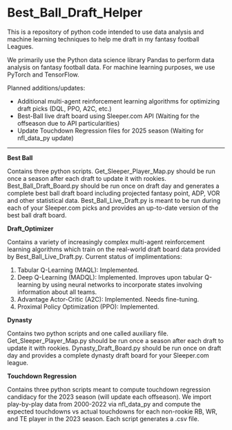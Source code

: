 # Best_Ball_Draft_Helper
This is a repository of python code intended to use data analysis and machine learning techniques to help me draft in my fantasy football Leagues.

We primarily use the Python data science library Pandas to perform data analysis on fantasy football data. For machine learning purposes, we use PyTorch and TensorFlow.

Planned additions/updates: 

- Additional multi-agent reinforcement learning algorithms for optimizing draft picks (DQL, PPO, A2C, etc.)
- Best-Ball live draft board using Sleeper.com API (Waiting for the offseason due to API particularities)
- Update Touchdown Regression files for 2025 season (Waiting for nfl_data_py update)

-------------------------------------------------------------------------------------------------------------------------------
**Best Ball**

Contains three python scripts. Get_Sleeper_Player_Map.py should be run once a season after each draft to update it with rookies. Best_Ball_Draft_Board.py should be run once on draft day and generates a complete best ball draft board including projected fantasy point, ADP, VOR and other statistical data. Best_Ball_Live_Draft.py is meant to be run during each of your Sleeper.com picks and provides an up-to-date version of the best ball draft board.

**Draft_Optimizer**

Contains a variety of increasingly complex multi-agent reinforcement learning algorithms which train on the real-world draft board data provided by Best_Ball_Live_Draft.py. Current status of implimentations:
1. Tabular Q-Learning (MAQL): Implemented. 
2. Deep Q-Learning (MADQL): Implemented. Improves upon tabular Q-learning by using neural networks to incorporate states involving information about all teams.
3. Advantage Actor-Critic (A2C): Implemented. Needs fine-tuning.
4. Proximal Policy Optimization (PPO): Implemented.

**Dynasty**

Contains two python scripts and one called auxiliary file. Get_Sleeper_Player_Map.py should be run once a season after each draft to update it with rookies. Dynasty_Draft_Board.py should be run once on draft day and provides a complete dynasty draft board for your Sleeper.com league.

**Touchdown Regression**

Contains three python scripts meant to compute touchdown regression candidacy for the 2023 season (will update each offseason). We import play-by-play data from 2000-2022 via nfl_data_py and compute the expected touchdowns vs actual touchdowns for each non-rookie RB, WR, and TE player in the 2023 season. Each script generates a .csv file.
